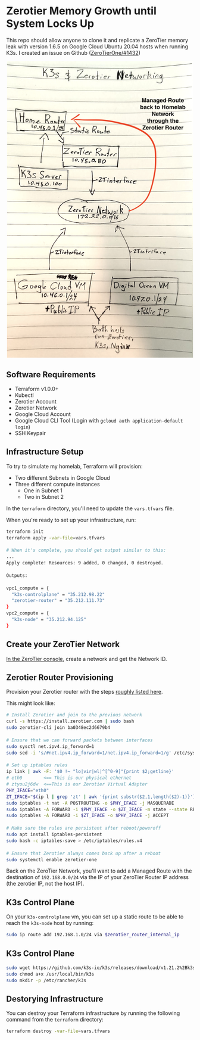 # Zerotier Memory Growth until System Locks Up

This repo should allow anyone to clone it and replicate a ZeroTier memory leak with version 1.6.5 on Google Cloud Ubuntu 20.04 hosts when running K3s. I created an issue on Github ([ZeroTierOne/#1432](https://github.com/zerotier/ZeroTierOne/issues/1423))

<center><img src="readme/network.png" width="500px"/></center>

## Software Requirements

- Terraform v1.0.0+
- Kubectl
- Zerotier Account
- Zerotier Network
- Google Cloud Account
- Google Cloud CLI Tool (Login with `gcloud auth application-default login`)
- SSH Keypair

## Infrastructure Setup

To try to simulate my homelab, Terraform will provision:

- Two different Subnets in Google Cloud
- Three different compute instances
  - One in Subnet 1
  - Two in Subnet 2

In the `terraform` directory, you'll need to update the `vars.tfvars` file.

When you're ready to set up your infrastructure, run:

```bash
terraform init
terraform apply -var-file=vars.tfvars

# When it's complete, you should get output similar to this:
...
Apply complete! Resources: 9 added, 0 changed, 0 destroyed.

Outputs:

vpc1_compute = {
  "k3s-controlplane" = "35.212.98.22"
  "zerotier-router" = "35.212.111.73"
}
vpc2_compute = {
  "k3s-node" = "35.212.94.125"
}
```

## Create your ZeroTier Network

[In the ZeroTier console](https://my.zerotier.com), create a network and get the Network ID.

## Zerotier Router Provisioning

Provision your Zerotier router with the steps [roughly listed here](https://www.danmanners.com/posts/p2-k3s-digitalocean-zerotier-and-more/#zerotier).

This might look like:

```bash
# Install Zerotier and join to the previous network
curl -s https://install.zerotier.com | sudo bash
sudo zerotier-cli join ba0348ec2d6679b4

# Ensure that we can forward packets between interfaces
sudo sysctl net.ipv4.ip_forward=1
sudo sed -i 's/#net.ipv4.ip_forward=1/net.ipv4.ip_forward=1/g' /etc/sysctl.conf

# Set up iptables rules
ip link | awk -F: '$0 !~ "lo|vir|wl|^[^0-9]"{print $2;getline}'
# eth0        <== This is our physical ethernet
# ztyou2j6dw  <==This is our Zerotier Virtual Adapter
PHY_IFACE="eth0"
ZT_IFACE="$(ip l | grep 'zt' | awk '{print substr($2,1,length($2)-1)}')" # <== This command will grab your ZeroTier interface name
sudo iptables -t nat -A POSTROUTING -o $PHY_IFACE -j MASQUERADE
sudo iptables -A FORWARD -i $PHY_IFACE -o $ZT_IFACE -m state --state RELATED,ESTABLISHED -j ACCEPT
sudo iptables -A FORWARD -i $ZT_IFACE -o $PHY_IFACE -j ACCEPT

# Make sure the rules are persistent after reboot/poweroff
sudo apt install iptables-persistent
sudo bash -c iptables-save > /etc/iptables/rules.v4

# Ensure that Zerotier always comes back up after a reboot
sudo systemctl enable zerotier-one
```

Back on the ZeroTier Network, you'll want to add a Managed Route with the destination of `192.168.0.0/24` via the IP of your ZeroTier Router IP address (the zerotier IP, not the host IP).

## K3s Control Plane

On your `k3s-controlplane` vm, you can set up a static route to be able to reach the `k3s-node` host by running:

```bash
sudo ip route add 192.168.1.0/24 via $zerotier_router_internal_ip
```

## K3s Control Plane

```bash
sudo wget https://github.com/k3s-io/k3s/releases/download/v1.21.2%2Bk3s1/k3s -O /usr/local/bin/k3s
sudo chmod a+x /usr/local/bin/k3s
sudo mkdir -p /etc/rancher/k3s
```

## Destorying Infrastructure

You can destroy your Terraform infrastructure by running the following command from the `terraform` directory:

```bash
terraform destroy -var-file=vars.tfvars
```
